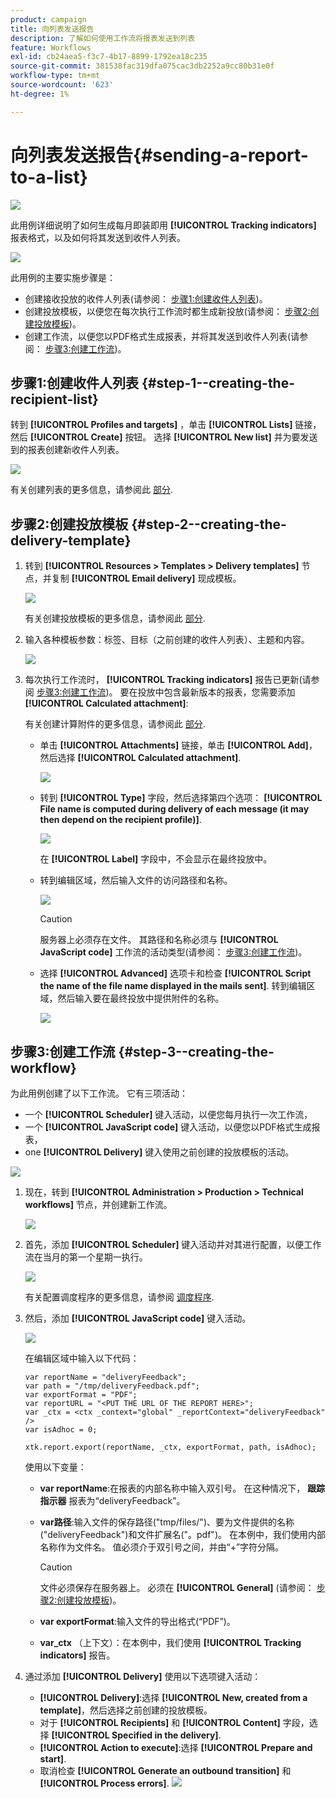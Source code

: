 ```yaml
---
product: campaign
title: 向列表发送报告
description: 了解如何使用工作流将报表发送到列表
feature: Workflows
exl-id: cb24aea5-f3c7-4b17-8899-1792ea18c235
source-git-commit: 381538fac319dfa075cac3db2252a9cc80b31e0f
workflow-type: tm+mt
source-wordcount: '623'
ht-degree: 1%

---
```


# 向列表发送报告{#sending-a-report-to-a-list}

![](../../assets/v7-only.svg)

此用例详细说明了如何生成每月即装即用 **[!UICONTROL Tracking indicators]** 报表格式，以及如何将其发送到收件人列表。

![](assets/use_case_report_intro.png)

此用例的主要实施步骤是：

* 创建接收投放的收件人列表(请参阅： [步骤1:创建收件人列表](#step-1--creating-the-recipient-list))。
* 创建投放模板，以便您在每次执行工作流时都生成新投放(请参阅： [步骤2:创建投放模板](#step-2--creating-the-delivery-template))。
* 创建工作流，以便您以PDF格式生成报表，并将其发送到收件人列表(请参阅： [步骤3:创建工作流](#step-3--creating-the-workflow))。

## 步骤1:创建收件人列表 {#step-1--creating-the-recipient-list}

转到 **[!UICONTROL Profiles and targets]** ，单击 **[!UICONTROL Lists]** 链接，然后 **[!UICONTROL Create]** 按钮。 选择 **[!UICONTROL New list]** 并为要发送到的报表创建新收件人列表。

![](assets/use_case_report_1.png)

有关创建列表的更多信息，请参阅此 [部分](../../platform/using/creating-and-managing-lists.md).

## 步骤2:创建投放模板 {#step-2--creating-the-delivery-template}

1. 转到 **[!UICONTROL Resources > Templates > Delivery templates]** 节点，并复制 **[!UICONTROL Email delivery]** 现成模板。

   ![](assets/use_case_report_2.png)

   有关创建投放模板的更多信息，请参阅此 [部分](../../delivery/using/about-templates.md).

1. 输入各种模板参数：标签、目标（之前创建的收件人列表）、主题和内容。

   ![](assets/use_case_report_3.png)

1. 每次执行工作流时， **[!UICONTROL Tracking indicators]** 报告已更新(请参阅 [步骤3:创建工作流](#step-3--creating-the-workflow))。 要在投放中包含最新版本的报表，您需要添加 **[!UICONTROL Calculated attachment]**:

   有关创建计算附件的更多信息，请参阅此 [部分](../../delivery/using/attaching-files.md#creating-a-calculated-attachment).

   * 单击 **[!UICONTROL Attachments]** 链接，单击 **[!UICONTROL Add]**，然后选择 **[!UICONTROL Calculated attachment]**.

      ![](assets/use_case_report_4.png)

   * 转到 **[!UICONTROL Type]** 字段，然后选择第四个选项： **[!UICONTROL File name is computed during delivery of each message (it may then depend on the recipient profile)]**.

      ![](assets/use_case_report_5.png)

      在 **[!UICONTROL Label]** 字段中，不会显示在最终投放中。

   * 转到编辑区域，然后输入文件的访问路径和名称。

      ![](assets/use_case_report_6.png)

      >[!CAUTION]
      >
      >服务器上必须存在文件。 其路径和名称必须与 **[!UICONTROL JavaScript code]** 工作流的活动类型(请参阅： [步骤3:创建工作流](#step-3--creating-the-workflow))。

   * 选择 **[!UICONTROL Advanced]** 选项卡和检查 **[!UICONTROL Script the name of the file name displayed in the mails sent]**. 转到编辑区域，然后输入要在最终投放中提供附件的名称。

      ![](assets/use_case_report_6bis.png)

## 步骤3:创建工作流 {#step-3--creating-the-workflow}

为此用例创建了以下工作流。 它有三项活动：

* 一个 **[!UICONTROL Scheduler]** 键入活动，以便您每月执行一次工作流，
* 一个 **[!UICONTROL JavaScript code]** 键入活动，以便您以PDF格式生成报表，
* one **[!UICONTROL Delivery]** 键入使用之前创建的投放模板的活动。

![](assets/use_case_report_8.png)

1. 现在，转到 **[!UICONTROL Administration > Production > Technical workflows]** 节点，并创建新工作流。

   ![](assets/use_case_report_7.png)

1. 首先，添加 **[!UICONTROL Scheduler]** 键入活动并对其进行配置，以便工作流在当月的第一个星期一执行。

   ![](assets/use_case_report_9.png)

   有关配置调度程序的更多信息，请参阅 [调度程序](scheduler.md).

1. 然后，添加 **[!UICONTROL JavaScript code]** 键入活动。

   ![](assets/use_case_report_10.png)

   在编辑区域中输入以下代码：

   ```
   var reportName = "deliveryFeedback";
   var path = "/tmp/deliveryFeedback.pdf";
   var exportFormat = "PDF";
   var reportURL = "<PUT THE URL OF THE REPORT HERE>";
   var _ctx = <ctx _context="global" _reportContext="deliveryFeedback" />
   var isAdhoc = 0;
   
   xtk.report.export(reportName, _ctx, exportFormat, path, isAdhoc);
   ```

   使用以下变量：

   * **var reportName**:在报表的内部名称中输入双引号。 在这种情况下， **跟踪指示器** 报表为“deliveryFeedback”。
   * **var路径**:输入文件的保存路径(&quot;tmp/files/&quot;)、要为文件提供的名称(&quot;deliveryFeedback&quot;)和文件扩展名(&quot;。pdf&quot;)。 在本例中，我们使用内部名称作为文件名。 值必须介于双引号之间，并由“+”字符分隔。

      >[!CAUTION]
      >
      >文件必须保存在服务器上。 必须在 **[!UICONTROL General]** (请参阅： [步骤2:创建投放模板](#step-2--creating-the-delivery-template))。

   * **var exportFormat**:输入文件的导出格式(“PDF”)。
   * **var_ctx** （上下文）：在本例中，我们使用 **[!UICONTROL Tracking indicators]** 报告。

1. 通过添加 **[!UICONTROL Delivery]** 使用以下选项键入活动：

   * **[!UICONTROL Delivery]**:选择 **[!UICONTROL New, created from a template]**，然后选择之前创建的投放模板。
   * 对于 **[!UICONTROL Recipients]** 和 **[!UICONTROL Content]** 字段，选择 **[!UICONTROL Specified in the delivery]**.
   * **[!UICONTROL Action to execute]**:选择 **[!UICONTROL Prepare and start]**.
   * 取消检查 **[!UICONTROL Generate an outbound transition]** 和 **[!UICONTROL Process errors]**.
   ![](assets/use_case_report_11.png)
